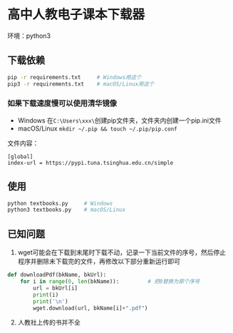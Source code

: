 高中人教电子课本下载器
=
环境：python3
## 下载依赖
```bash
pip -r requirements.txt     # Windows用这个
pip3 -r requirements.txt    # macOS/Linux用这个
```
### 如果下载速度慢可以使用清华镜像
* Windows
在`C:\Users\xxx\`创建pip文件夹，文件夹内创建一个pip.ini文件
* macOS/Linux 
`
mkdir ~/.pip && touch ~/.pip/pip.conf
`

文件内容：
```
[global]
index-url = https://pypi.tuna.tsinghua.edu.cn/simple
```
## 使用
```bash
python textbooks.py     # Windows
python3 textbooks.py    # macOS/Linux
```
## 已知问题
1. wget可能会在下载到末尾时下载不动，记录一下当前文件的序号，然后停止程序并删除未下载完的文件，再修改以下部分重新运行即可
```python
def downloadPdf(bkName, bkUrl):
    for i in range(0, len(bkName)):         # 把0替换为那个序号
        url = bkUrl[i]
        print(i)
        print('\n')
        wget.download(url, bkName[i]+".pdf")
```
2. 人教社上传的书并不全